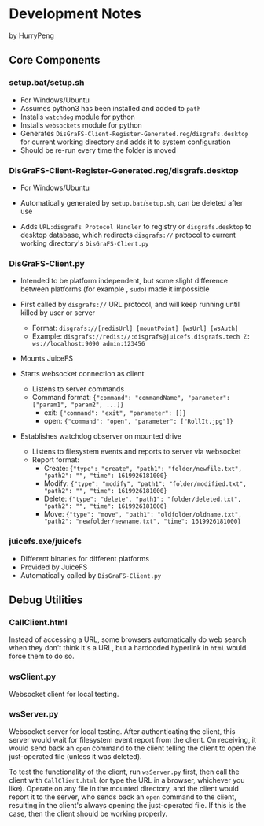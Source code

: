 # Development Notes

by HurryPeng

## Core Components

### setup.bat/setup.sh

- For Windows/Ubuntu
- Assumes python3 has been installed and added to `path`
- Installs `watchdog` module for python
- Installs `websockets` module for python
- Generates `DisGraFS-Client-Register-Generated.reg`/`disgrafs.desktop` for current working directory and adds it to system configuration
- Should be re-run every time the folder is moved

### DisGraFS-Client-Register-Generated.reg/disgrafs.desktop

- For Windows/Ubuntu

- Automatically generated by `setup.bat`/`setup.sh`, can be deleted after use
- Adds `URL:disgrafs Protocol Handler` to registry or `disgrafs.desktop` to desktop database, which redirects `disgrafs://` protocol to current working directory's `DisGraFS-Client.py`

### DisGraFS-Client.py

- Intended to be platform independent, but some slight difference between platforms (for example , `sudo`) made it impossible

- First called by `disgrafs://` URL protocol, and will keep running until killed by user or server
  - Format: `disgrafs://[redisUrl] [mountPoint] [wsUrl] [wsAuth]`
  - Example: `disgrafs://redis://:disgrafs@juicefs.disgrafs.tech Z: ws://localhost:9090 admin:123456`
- Mounts JuiceFS
- Starts websocket connection as client
  - Listens to server commands
  - Command format: `{"command": "commandName", "parameter": ["param1", "param2", ...]}`
    - exit: `{"command": "exit", "parameter": []}`
    - open: `{"command": "open", "parameter": ["RollIt.jpg"]}`
- Establishes watchdog observer on mounted drive
  - Listens to filesystem events and reports to server via websocket
  - Report format: 
    - Create: `{"type": "create", "path1": "folder/newfile.txt", "path2": "", "time": 1619926181000}`
    - Modify: `{"type": "modify", "path1": "folder/modified.txt", "path2": "", "time": 1619926181000}`
    - Delete: `{"type": "delete", "path1": "folder/deleted.txt", "path2": "", "time": 1619926181000}`
    - Move: `{"type": "move", "path1": "oldfolder/oldname.txt", "path2": "newfolder/newname.txt", "time": 1619926181000}`

### juicefs.exe/juicefs

- Different binaries for different platforms
- Provided by JuiceFS
- Automatically called by `DisGraFS-Client.py`

## Debug Utilities

### CallClient.html

Instead of accessing a URL, some browsers automatically do web search when they don't think it's a URL, but a hardcoded hyperlink in `html` would force them to do so. 

### wsClient.py

Websocket client for local testing. 

### wsServer.py

Websocket server for local testing. After authenticating the client, this server would wait for filesystem event report from the client. On receiving, it would send back an `open` command to the client telling the client to open the just-operated file (unless it was deleted). 

To test the functionality of the client, run `wsServer.py` first, then call the client with `CallClient.html` (or type the URL in a browser, whichever you like). Operate on any file in the mounted directory, and the client would report it to the server, who sends back an `open` command to the client, resulting in the client's always opening the just-operated file. If this is the case, then the client should be working properly. 

